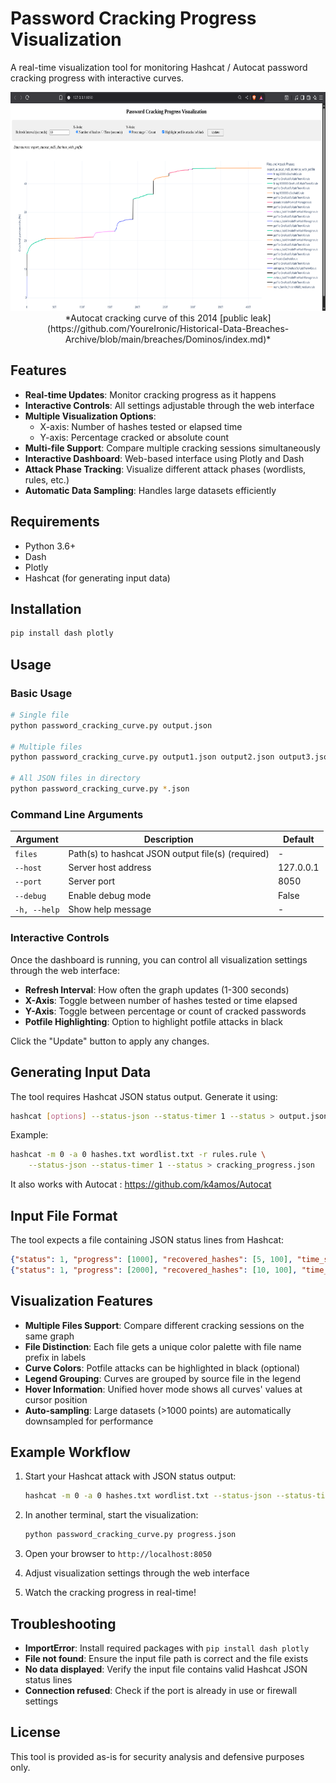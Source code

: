 # Password Cracking Progress Visualization

A real-time visualization tool for monitoring Hashcat / Autocat password cracking progress with interactive curves.

<p align="center">
    <img src="img/exemple.png" style="height:350px">
    *Autocat cracking curve of this 2014 [public leak](https://github.com/YoureIronic/Historical-Data-Breaches-Archive/blob/main/breaches/Dominos/index.md)*
</p>


## Features

- **Real-time Updates**: Monitor cracking progress as it happens
- **Interactive Controls**: All settings adjustable through the web interface
- **Multiple Visualization Options**:
  - X-axis: Number of hashes tested or elapsed time
  - Y-axis: Percentage cracked or absolute count
- **Multi-file Support**: Compare multiple cracking sessions simultaneously
- **Interactive Dashboard**: Web-based interface using Plotly and Dash
- **Attack Phase Tracking**: Visualize different attack phases (wordlists, rules, etc.)
- **Automatic Data Sampling**: Handles large datasets efficiently

## Requirements

- Python 3.6+
- Dash
- Plotly
- Hashcat (for generating input data)

## Installation

```bash
pip install dash plotly
```

## Usage

### Basic Usage

```bash
# Single file
python password_cracking_curve.py output.json

# Multiple files
python password_cracking_curve.py output1.json output2.json output3.json

# All JSON files in directory
python password_cracking_curve.py *.json
```

### Command Line Arguments

| Argument | Description | Default |
|----------|-------------|---------|
| `files` | Path(s) to hashcat JSON output file(s) (required) | - |
| `--host` | Server host address | 127.0.0.1 |
| `--port` | Server port | 8050 |
| `--debug` | Enable debug mode | False |
| `-h, --help` | Show help message | - |

### Interactive Controls

Once the dashboard is running, you can control all visualization settings through the web interface:

- **Refresh Interval**: How often the graph updates (1-300 seconds)
- **X-Axis**: Toggle between number of hashes tested or time elapsed
- **Y-Axis**: Toggle between percentage or count of cracked passwords
- **Potfile Highlighting**: Option to highlight potfile attacks in black

Click the "Update" button to apply any changes.

## Generating Input Data

The tool requires Hashcat JSON status output. Generate it using:

```bash
hashcat [options] --status-json --status-timer 1 --status > output.json
```

Example:

```bash
hashcat -m 0 -a 0 hashes.txt wordlist.txt -r rules.rule \
    --status-json --status-timer 1 --status > cracking_progress.json
```

It also works with Autocat : https://github.com/k4amos/Autocat

## Input File Format

The tool expects a file containing JSON status lines from Hashcat:

```json
{"status": 1, "progress": [1000], "recovered_hashes": [5, 100], "time_start": 1234567890, ...}
{"status": 1, "progress": [2000], "recovered_hashes": [10, 100], "time_start": 1234567890, ...}
```

## Visualization Features

- **Multiple Files Support**: Compare different cracking sessions on the same graph
- **File Distinction**: Each file gets a unique color palette with file name prefix in labels
- **Curve Colors**: Potfile attacks can be highlighted in black (optional)
- **Legend Grouping**: Curves are grouped by source file in the legend
- **Hover Information**: Unified hover mode shows all curves' values at cursor position
- **Auto-sampling**: Large datasets (>1000 points) are automatically downsampled for performance

## Example Workflow

1. Start your Hashcat attack with JSON status output:
   ```bash
   hashcat -m 0 -a 0 hashes.txt wordlist.txt --status-json --status-timer 1 > progress.json
   ```

2. In another terminal, start the visualization:
   ```bash
   python password_cracking_curve.py progress.json
   ```

3. Open your browser to `http://localhost:8050`

4. Adjust visualization settings through the web interface

5. Watch the cracking progress in real-time!

## Troubleshooting

- **ImportError**: Install required packages with `pip install dash plotly`
- **File not found**: Ensure the input file path is correct and the file exists
- **No data displayed**: Verify the input file contains valid Hashcat JSON status lines
- **Connection refused**: Check if the port is already in use or firewall settings

## License

This tool is provided as-is for security analysis and defensive purposes only.
